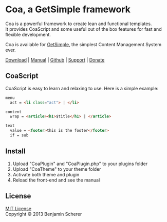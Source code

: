 Coa, a GetSimple framework
==========================

Coa is a powerful framework to create lean and functional templates.  
It provides CoaScript and some useful out of the box features for fast and flexible development.

Coa is available for [GetSimple](http://get-simple.info), the simplest Content Management System ever.

[Download](http://get-simple.info/extend/plugin/coa/375/) | 
[Manual](http://coa.plue.me) | 
[Github](https://github.com/plueplue/coa) | 
[Support](http://get-simple.info/forums/showthread.php?tid=4667) | 
[Donate](https://www.paypal.com/cgi-bin/webscr?cmd=_s-xclick&hosted_button_id=GRD95ABZXJUTC)



CoaScript
---------

CoaScript is easy to learn and relaxing to use. Here is a simple example:

```html
menu
  act = <li class="act"> | </li>

content
  wrap = <article><h1>$title</h1> | </article>

text
  value = <footer>this is the footer</footer>
  if = sub
```


Install
-------

1. Upload "CoaPlugin" and "CoaPlugin.php" to your plugins folder
2. Upload "CoaTheme" to your theme folder
3. Activate both theme and plugin
4. Reload the front-end and see the manual


License
-------

[MIT License](http://opensource.org/licenses/MIT)  
Copyright © 2013 Benjamin Scherer  